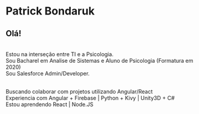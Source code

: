 # Patrick Bondaruk

## Olá!


 <br/> Estou na interseção entre TI e a Psicologia.
 <br/> Sou Bacharel em Analise de Sistemas e Aluno de Psicologia (Formatura em 2020)
 <br/> Sou Salesforce Admin/Developer.


 <br/> Buscando colaborar com projetos utilizando Angular/React
 <br/> Experiencia com Angular + Firebase | Python + Kivy | Unity3D + C#
 <br/> Estou aprendendo React | Node.JS
 
 
